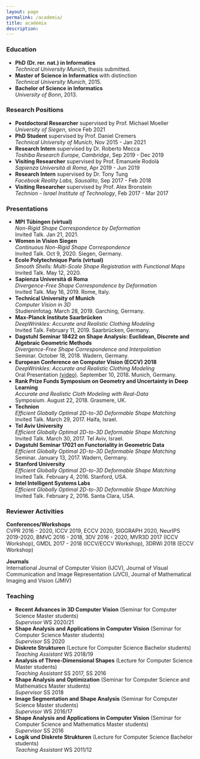```yaml
---
layout: page
permalink: /academia/
title: academia
description:
---
```


### Education

* __PhD (Dr. rer. nat.) in Informatics__  
   *Technical University Munich*, thesis submitted.
* __Master of Science in Informatics__ with distinction  
   *Technical University Munich*, 2015.
* __Bachelor of Science in Informatics__  
   *University of Bonn*, 2013.

### Research Positions

* **Postdoctoral Researcher** supervised by Prof. Michael Moeller  
   *University of Siegen*, since Feb 2021
* **PhD Student** supervised by Prof. Daniel Cremers  
   *Technical University of Munich*, Nov 2015 - Jan 2021
* **Research Intern** supervised by Dr. Roberto Mecca  
   *Toshiba Research Europe, Cambridge*, Sep 2019 - Dec 2019
* **Visiting Researcher** supervised by Prof. Emanuele Rodolà  
   *Sapienza Università di Roma*, Apr 2019 - Jun 2019
* **Research Intern** supervised by Dr. Tony Tung  
   *Facebook Reality Labs, Sausalito*, Sep 2017 - Feb 2018
* **Visiting Researcher** supervised by Prof. Alex Bronstein  
   *Technion - Israel Institute of Technology*, Feb 2017 - Mar 2017

### Presentations

* **MPI Tübingen (virtual)**  
   *Non-Rigid Shape Correspondence by Deformation*  
   Invited Talk. Jan 21, 2021.
* **Women in Vision Siegen**  
   *Continuous Non-Rigid Shape Correspondence*  
   Invited Talk. Oct 9, 2020. Siegen, Germany.
* **Ecole Polytechnique Paris (virtual)**  
   *Smooth Shells: Multi-Scale Shape Registration with Functional Maps*  
   Invited Talk. May 12, 2020.
* **Sapienza Università di Roma**  
   *Divergence-Free Shape Correspondence by Deformation*  
   Invited Talk. May 16, 2019. Rome, Italy.
* **Technical University of Munich**  
   *Computer Vision in 3D*  
   Studieninfotag. March 28, 2019. Garching, Germany.
* **Max-Planck Institute Saarbrücken**  
   *DeepWrinkles: Accurate and Realistic Clothing Modeling*  
   Invited Talk. February 11, 2019. Saarbrücken, Germany.
* **Dagstuhl Seminar 18422 on Shape Analysis: Euclidean, Discrete and Algebraic Geometric Methods**  
   *Divergence-Free Shape Correspondence and Interpolation*  
   Seminar. October 18, 2018. Wadern, Germany.
* **European Conference on Computer Vision (ECCV) 2018**  
   *DeepWrinkles: Accurate and Realistic Clothing Modeling*  
   Oral Presentation [(video)](https://www.youtube.com/watch?v=g2hmNE1AxjQ&list=PLqHzsfkXuhrvsjPdysCD72D9iFLH-VFgT&index=4). September 10, 2018. Munich, Germany.
* **Rank Prize Funds Symposium on Geometry and Uncertainty in Deep Learning**  
   *Accurate and Realistic Cloth Modeling with Real-Data*  
   Symposium. August 22, 2018. Grasmere, UK.
* **Technion**  
   *Efficient Globally Optimal 2D-to-3D Deformable Shape Matching*  
   Invited Talk. March 29, 2017. Haifa, Israel.
* **Tel Aviv University**  
   *Efficient Globally Optimal 2D-to-3D Deformable Shape Matching*  
   Invited Talk. March 30, 2017. Tel Aviv, Israel.
* **Dagstuhl Seminar 17021 on Functoriality in Geometric Data**  
   *Efficient Globally Optimal 2D-to-3D Deformable Shape Matching*  
   Seminar. January 13, 2017. Wadern, Germany.
* **Stanford University**  
   *Efficient Globally Optimal 2D-to-3D Deformable Shape Matching*  
   Invited Talk. February 4, 2016. Stanford, USA.
* **Intel Intelligent Systems Labs**   
   *Efficient Globally Optimal 2D-to-3D Deformable Shape Matching*  
   Invited Talk. February 2, 2016. Santa Clara, USA.

### Reviewer Activities

**Conferences/Workshops**  
CVPR 2016 - 2020, ICCV 2019, ECCV 2020, SIGGRAPH 2020, NeurIPS 2019-2020, BMVC 2016 - 2018, 3DV 2016 - 2020, MVR3D 2017 (ICCV Workshop), GMDL
2017 - 2018 (ICCV/ECCV Workshop), 3DRWi 2018 (ECCV Workshop)

**Journals**  
International Journal of Computer Vision (IJCV), Journal of Visual Communication and Image Representation (JVCI), Journal of Mathematical Imaging and Vision (JMIV)

### Teaching

* **Recent Advances in 3D Computer Vision**  (Seminar for Computer Science Master students)  
   *Supervisor* WS 2020/21
* **Shape Analysis and Applications in Computer Vision**  (Seminar for Computer Science Master students)  
   *Supervisor* SS 2020
* **Diskrete Strukturen** (Lecture for Computer Science Bachelor students)  
   *Teaching Assistant* WS 2018/19
* **Analysis of Three-Dimensional Shapes** (Lecture for Computer Science Master students)  
   *Teaching Assistant* SS 2017, SS 2016
* **Shape Analysis and Optimization**  (Seminar for Computer Science and Mathematics Master students)  
   *Supervisor* SS 2018
* **Image Segmentation and Shape Analysis**  (Seminar for Computer Science Master students)  
   *Supervisor* WS 2016/17
* **Shape Analysis and Applications in Computer Vision**  (Seminar for Computer Science and Mathematics Master  students)  
   *Supervisor* SS 2016
* **Logik und Diskrete Strukturen**  (Lecture for Computer Science Bachelor students)  
   *Teaching Assistant* WS 2011/12
